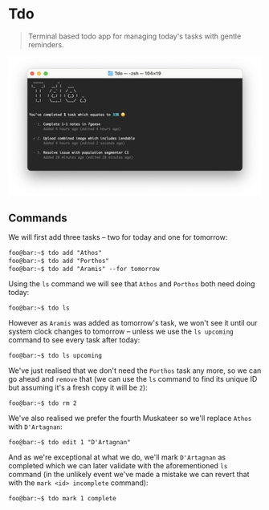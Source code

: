# Tdo

> Terminal based todo app for managing today's tasks with gentle reminders.

![Screenshot](media/screenshot.png)

## Commands

We will first add three tasks &ndash; two for today and one for tomorrow:

```console
foo@bar:~$ tdo add "Athos"
foo@bar:~$ tdo add "Porthos"
foo@bar:~$ tdo add "Aramis" --for tomorrow
```

Using the `ls` command we will see that `Athos` and `Porthos` both need doing today:

```console
foo@bar:~$ tdo ls
```

However as `Aramis` was added as tomorrow's task, we won't see it until our system clock changes to tomorrow &ndash; unless we use the `ls upcoming` command to see every task after today:

```console
foo@bar:~$ tdo ls upcoming
```

We've just realised that we don't need the `Porthos` task any more, so we can go ahead and `remove` that (we can use the `ls` command to find its unique ID but assuming it's a fresh copy it will be `2`):

```console
foo@bar:~$ tdo rm 2
```

We've also realised we prefer the fourth Muskateer so we'll replace `Athos` with `D'Artagnan`:

```console
foo@bar:~$ tdo edit 1 "D'Artagnan"
```

And as we're exceptional at what we do, we'll mark `D'Artagnan` as completed which we can later validate with the aforementioned `ls` command (in the unlikely event we've made a mistake we can revert that with the `mark <id> incomplete` command):

```console
foo@bar:~$ tdo mark 1 complete
```

